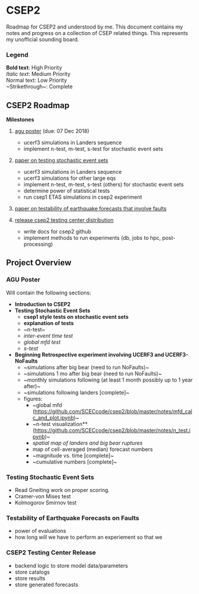 

# CSEP2

Roadmap for CSEP2 and understood by me. This document contains my notes and progress on a collection of CSEP related things.
This represents my unofficial sounding board.

### Legend

**Bold text**: High Priority <br>
*Italic text*: Medium Priority <br>
Normal text: Low Priority <br>
~Strikethrough~: Complete <br>

## CSEP2 Roadmap
**Milestones**
1. [agu poster](#agu-poster) (due: 07 Dec 2018)
    * ucerf3 simulations in Landers sequence
    * implement n-test, m-test, s-test for stochastic event sets
2. [paper on testing stochastic event sets](#testing-stochastic-event-sets)
    * ucerf3 simulations in Landers sequence
    * ucerf3 simulations for other large eqs
    * implement n-test, m-test, s-test (others) for stochastic event sets
    * determine power of statistical tests
    - run csep1 ETAS simulations in csep2 experiment
3. [paper on testability of earthquake forecasts that involve faults](#testability-of-earthquake-forecasts-on-faults)

4. [release csep2 testing center distribution](#csep2-testing-center-release)
    * write docs for csep2 github
    * implement methods to run experiments (db, jobs to hpc, post-processing)

## Project Overview
### AGU Poster
Will contain the following sections:
* **Introduction to CSEP2**
* **Testing Stochastic Event Sets**
  * **csep1 style tests on stochastic event sets**
  * **explanation of tests**
  * ~n-test~
  * *inter-event time test*
  * *global mfd test*
  * *s-test*
* **Beginning Retrospective experiment involving UCERF3 and UCERF3-NoFaults**
  * ~simulations after big bear (need to run NoFaults)~
  * ~simulations 1 mo after big bear (need to run NoFaults)~
  * ~monthly simulations following (at least 1 month possibly up to 1 year after)~
  * ~simulations following landers [complete]~
  * figures:
    * ~global mfd (https://github.com/SCECcode/csep2/blob/master/notes/mfd_calc_and_plot.ipynb)~
    * ~n-test visualization** (https://github.com/SCECcode/csep2/blob/master/notes/n_test.ipynb)~
    * *spatial map of landers and big bear ruptures*
    * map of cell-averaged (median) forecast numbers
    * ~magnitude vs. time [complete]~
    * ~cumulative numbers [complete]~

### Testing Stochastic Event Sets
* Read Gneiting work on proper scoring.
* Cramer-von Mises test
* Kolmogorov Smirnov test

### Testability of Earthquake Forecasts on Faults
* power of evaluations
* how long will we have to perform an experiement so that we 

### CSEP2 Testing Center Release
* backend logic to store model data/parameters
 * store catalogs
 * store results
 * store generated forecasts
